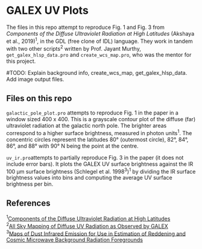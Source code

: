 # GALEX UV Plots
The files in this repo attempt to reproduce Fig. 1 and Fig. 3 from *Components of the Diffuse Ultraviolet Radiation at High Latitudes* (Akshaya et al., 2019)<sup>1</sup>, in the GDL (free clone of IDL) language. They work in tandem with two other scripts<sup>2</sup> written by Prof. Jayant Murthy, ``get_galex_hlsp_data.pro`` and ``create_wcs_map.pro``, who was the mentor for this project.

#TODO: Explain background info, create_wcs_map, get_galex_hlsp_data. Add image output files.

## Files on this repo
``galactic_pole_plot.pro`` attempts to reproduce Fig. 1 in the paper in a window sized 400 x 400. This is a grayscale contour plot of the diffuse (far) ultraviolet radiation at the galactic north pole. The brighter areas correspond to a higher surface brightness, measured in photon units<sup>1</sup>. The concentric circles represent the latitudes 80&deg; (outermost circle), 82&deg;, 84&deg;, 86&deg;, and 88&deg; with 90&deg; N being the point at the centre.

``uv_ir.pro``attempts to partially reproduce Fig. 3 in the paper (it does not include error bars). It plots the GALEX UV surface brightness against the IR 100 &mu;m surface brightness (Schlegel et al. 1998<sup>3</sup>)<sup>1</sup> by dividing the IR surface brightness values into bins and computing the average UV surface brightness per bin. 

## References
<sup>1</sup>[Components of the Diffuse Ultraviolet Radiation at High Latitudes](https://www.researchgate.net/publication/335061859_Components_of_the_Diffuse_Ultraviolet_Radiation_at_High_Latitudes)<br>
<sup>2</sup>[All Sky Mapping of Diffuse UV Radiation as Observed by GALEX](https://archive.stsci.edu/prepds/uv-bkgd/)<br>
<sup>3</sup>[Maps of Dust Infrared Emission for Use in Estimation of Reddening and Cosmic Microwave Background Radiation Foregrounds](https://iopscience.iop.org/article/10.1086/305772)
